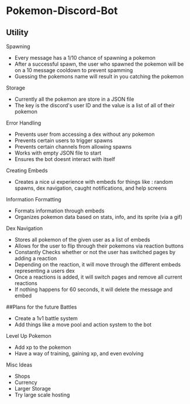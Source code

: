 # Pokemon-Discord-Bot
## Utility
Spawning
- Every message has a 1/10 chance of spawning a pokemon
- After a successful spawn, the user who spawned the pokemon will be on a 10 message cooldown to prevent spamming
- Guessing the pokemons name will result in you catching the pokemon
        
Storage
- Currently all the pokemon are store in a JSON file
- The key is the discord's user ID and the value is a list of all of their pokemon

Error Handling
- Prevents user from accessing a dex without any pokemon
- Prevents certain users to trigger spawns
- Prevents certain channels from allowing spawns
- Works with empty JSON file to start
- Ensures the bot doesnt interact with itself

Creating Embeds
- Creates a nice ui experience with embeds for things like : random spawns, dex navigation, caught notifications, and help screens

Information Formatting
- Formats information through embeds
- Organizes pokemon data based on stats, info, and its sprite (via a gif)

Dex Navigation
- Stores all pokemon of the given user as a list of embeds
- Allows for the user to flip through their pokemons via reaction buttons
- Constantly Checks whether or not the user has switched pages by adding a reaction
- Depending on the reaction, it will move through the different embeds representing a users dex
- Once a reactions is added, it will switch pages and remove all current reactions
- If nothing happens for 60 seconds, it will delete the message and embed

##Plans for the future
Battles
- Create a 1v1 battle system
- Add things like a move pool and action system to the bot

Level Up Pokemon
- Add xp to the pokemon
- Have a way of training, gaining xp, and even evolving

Misc Ideas
- Shops
- Currency
- Larger Storage
- Try large scale hosting
